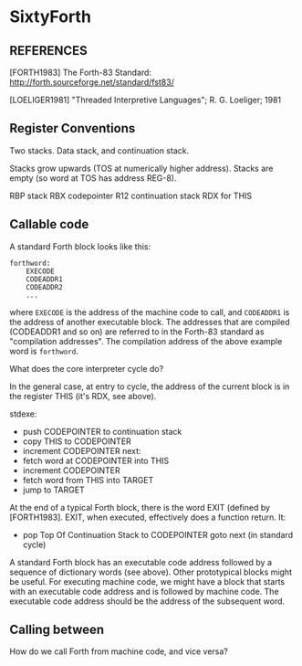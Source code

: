 # SixtyForth

## REFERENCES

[FORTH1983] The Forth-83 Standard:
http://forth.sourceforge.net/standard/fst83/

[LOELIGER1981] "Threaded Interpretive Languages";
R. G. Loeliger; 1981


## Register Conventions

Two stacks.
Data stack, and continuation stack.

Stacks grow upwards (TOS at numerically higher address).
Stacks are empty (so word at TOS has address REG-8).

RBP stack
RBX codepointer
R12 continuation stack
RDX for THIS


## Callable code

A standard Forth block looks like this:

    forthword:
        EXECODE
        CODEADDR1
        CODEADDR2
        ...

where `EXECODE` is the address of the machine code to call, and
`CODEADDR1` is the address of another executable block.
The addresses that are compiled (CODEADDR1 and so on)
are referred to in the Forth-83 standard as
"compilation addresses".
The compilation address of the above example word
is `forthword`.

What does the core interpreter cycle do?

In the general case, at entry to cycle,
the address of the current block is in the register THIS
(it's RDX, see above).

stdexe:
- push CODEPOINTER to continuation stack
- copy THIS to CODEPOINTER
- increment CODEPOINTER
next:
- fetch word at CODEPOINTER into THIS
- increment CODEPOINTER
- fetch word from THIS into TARGET
- jump to TARGET

At the end of a typical Forth block,
there is the word EXIT (defined by [FORTH1983].
EXIT, when executed,
effectively does a function return.
It:

- pop Top Of Continuation Stack to CODEPOINTER
goto next (in standard cycle)

A standard Forth block has an executable code address
followed by a sequence of dictionary words (see above).
Other prototypical blocks might be useful.
For executing machine code, we might have a block
that starts with an executable code address and
is followed by machine code.
The executable code address should be the address of the
subsequent word.

## Calling between

How do we call Forth from machine code, and vice versa?
